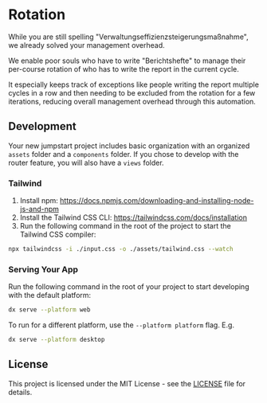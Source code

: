 # Rotation

While you are still spelling "Verwaltungseffizienzsteigerungsmaßnahme", we already solved your management overhead.

We enable poor souls who have to write "Berichtshefte" to manage their per-course rotation of who has to write the report in the current cycle.

It especially keeps track of exceptions like people writing the report multiple cycles in a row and then needing to be excluded from the rotation for a few iterations, reducing overall management overhead through this automation.

## Development

Your new jumpstart project includes basic organization with an organized `assets` folder and a `components` folder.
If you chose to develop with the router feature, you will also have a `views` folder.

### Tailwind
1. Install npm: https://docs.npmjs.com/downloading-and-installing-node-js-and-npm
2. Install the Tailwind CSS CLI: https://tailwindcss.com/docs/installation
3. Run the following command in the root of the project to start the Tailwind CSS compiler:

```bash
npx tailwindcss -i ./input.css -o ./assets/tailwind.css --watch
```

### Serving Your App

Run the following command in the root of your project to start developing with the default platform:

```bash
dx serve --platform web
```

To run for a different platform, use the `--platform platform` flag. E.g.
```bash
dx serve --platform desktop
```

## License

This project is licensed under the MIT License - see the [LICENSE](LICENSE) file for details.
